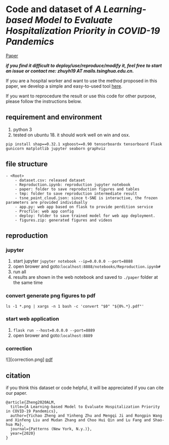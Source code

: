 # Code and dataset of *A Learning-based Model to Evaluate Hospitalization Priority in COVID-19 Pandemics*

[Paper](https://www.cell.com/patterns/fulltext/S2666-3899(20)30120-3)

***if you find it difficult to deploy/use/reproduce/modify it, feel free to start an issue or contact me: zhuyh19 AT mails.tsinghua.edu.cn.***

If you are a hospital worker and want to use the method proposed in this paper, we develop a simple and easy-to-used tool [here](http://covid-19.zyh.science:8888/).

If you want to reprocedure the result or use this code for other purpose, please follow the instructions below.

## requirement and environment
1. python 3
2. tested on ubuntu 18. it should work well on win and osx.
```
pip install shap==0.32.1 xgboost==0.90 tensorboardx tensorboard Flask gunicorn matplotlib jupyter seaborn graphviz
```

## file structure
```
- <Root>
    - dataset.csv: released dataset
    - Reproduction.ipynb: reproduction jupyter notebook
    - paper: folder to save reproduction figures and tables
    - tmp: folder to save reproduction intermediate result
    - tsne_point_cloud.json: since t-SNE is interactive, the frozen parameters are provided individually
    - app.py: web app based on flask to provide perdition service
    - Procfile: web app config
    - deploy: folder to save trained model for web app deployment.
    - figures.zip: generated figures and videos
```

## reproduction

### jupyter
1. start jupyter `jupyter notebook --ip=0.0.0.0 --port=8888`
2. open brower and goto:`localhost:8888/notebooks/Reproduction.ipynb#`
3. run all
4. results are shown in the web notebook and saved to `./paper` folder at the same time

### convert generate png figures to pdf
```
ls -1 *.png | xargs -n 1 bash -c 'convert "$0" "${0%.*}.pdf"'
```
### start web application

1. `flask run --host=0.0.0.0 --port=8889`
2. open brower and goto:`localhost:8889`

### correction
![][correction.png]
[pdf](correction.pdf)
## citation
if you think this dataset or code helpful, it will be appreciated if you can cite our paper.
```
@article{Zheng2020ALM,
  title={A Learning-based Model to Evaluate Hospitalization Priority in COVID-19 Pandemics},
  author={Yichao Zheng and Yinheng Zhu and Mengqi Ji and Rongpin Wang and Xinfeng Liu and Mudan Zhang and Choo Hui Qin and Lu Fang and Shao-hua Ma},
  journal={Patterns (New York, N.y.)},
  year={2020}
}
```
